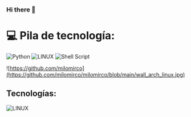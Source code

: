 ### Hi there 👋

# 💻 Pila de tecnología:
![Python](https://img.shields.io/badge/python-3670A0?style=for-the-badge&logo=python&logoColor=ffdd54) ![LINUX](https://img.shields.io/badge/Linux-FCC624?style=for-the-badge&logo=linux&logoColor=black) ![Shell Script](https://img.shields.io/badge/shell_script-%23121011.svg?style=for-the-badge&logo=gnu-bash&logoColor=white)
<!-- # 📊 GitHub Stats:
![](https://github-readme-stats.vercel.app/api?username=milomirco&theme=dark&hide_border=false&include_all_commits=false&count_private=false)<br/>
![](https://github-readme-streak-stats.herokuapp.com/?user=milomirco&theme=dark&hide_border=false)<br/>
![](https://github-readme-stats.vercel.app/api/top-langs/?username=milomirco&theme=dark&hide_border=false&include_all_commits=false&count_private=false&layout=compact) -->
![https://github.com/milomirco](https://github.com/milomirco/milomirco/blob/main/wall_arch_linux.jpg)

## Tecnologías:

![LINUX](https://img.shields.io/badge/Linux-FCC624?style=for-the-badge&logo=linux&logoColor=black)

<!-- ### ✍️ Random Dev Quote
![](https://quotes-github-readme.vercel.app/api?type=horizontal&theme=merko)

---
[![](https://visitcount.itsvg.in/api?id=milomirco&icon=0&color=9)](https://visitcount.itsvg.in) -->

<!-- Proudly created with GPRM ( https://gprm.itsvg.in ) -->
<!--
**milomirco/milomirco** is a ✨ _special_ ✨ repository because its `README.md` (this file) appears on your GitHub profile.

Here are some ideas to get you started:

- 🔭 I’m currently working on ...
- 🌱 I’m currently learning ...
- 👯 I’m looking to collaborate on ...
- 🤔 I’m looking for help with ...
- 💬 Ask me about ...
- 📫 How to reach me: ...
- 😄 Pronouns: ...
- ⚡ Fun fact: ...
-->
